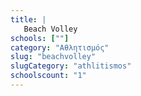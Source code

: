 ```yaml
---
title: |
   Beach Volley
schools: [""]
category: "Αθλητισμός"
slug: "beachvolley"
slugCategory: "athlitismos"
schoolscount: "1"
---
```


